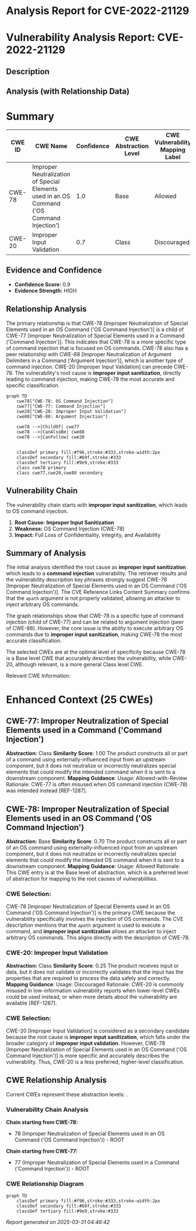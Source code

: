# Analysis Report for CVE-2022-21129

# Vulnerability Analysis Report: CVE-2022-21129

## Description



## Analysis (with Relationship Data)

# Summary
| CWE ID | CWE Name | Confidence | CWE Abstraction Level | CWE Vulnerability Mapping Label | CWE-Vulnerability Mapping Notes |
|---|---|---|---|---|---|
| CWE-78 | Improper Neutralization of Special Elements used in an OS Command ('OS Command Injection') | 1.0 | Base | Allowed | Primary CWE |
| CWE-20 | Improper Input Validation | 0.7 | Class | Discouraged | Secondary Candidate |

## Evidence and Confidence

*   **Confidence Score:** 0.9
*   **Evidence Strength:** HIGH

## Relationship Analysis
The primary relationship is that CWE-78 [Improper Neutralization of Special Elements used in an OS Command ('OS Command Injection')] is a child of CWE-77 [Improper Neutralization of Special Elements used in a Command ('Command Injection')]. This indicates that CWE-78 is a more specific type of command injection that is focused on OS commands. CWE-78 also has a peer relationship with CWE-88 [Improper Neutralization of Argument Delimiters in a Command ('Argument Injection')], which is another type of command injection. CWE-20 [Improper Input Validation] can precede CWE-78. The vulnerability's root cause is **improper input sanitization**, directly leading to command injection, making CWE-78 the most accurate and specific classification.

```mermaid
graph TD
    cwe78["CWE-78: OS Command Injection"]
    cwe77["CWE-77: Command Injection"]
    cwe20["CWE-20: Improper Input Validation"]
    cwe88["CWE-88: Argument Injection"]

    cwe78 -->|ChildOf| cwe77
    cwe78 -->|CanAlsoBe| cwe88
    cwe78 -->|CanFollow| cwe20
    

    classDef primary fill:#f96,stroke:#333,stroke-width:2px
    classDef secondary fill:#69f,stroke:#333
    classDef tertiary fill:#9e9,stroke:#333
    class cwe78 primary
    class cwe77,cwe20,cwe88 secondary
```

## Vulnerability Chain
The vulnerability chain starts with **improper input sanitization**, which leads to OS command injection.

1.  **Root Cause:** **Improper Input Sanitization**
2.  **Weakness:** OS Command Injection (CWE-78)
3.  **Impact:** Full Loss of Confidentiality, Integrity, and Availability

## Summary of Analysis
The initial analysis identified the root cause as **improper input sanitization** which leads to a **command injection** vulnerability. The retriever results and the vulnerability description key phrases strongly suggest CWE-78 [Improper Neutralization of Special Elements used in an OS Command ('OS Command Injection')]. The CVE Reference Links Content Summary confirms that the `apath` argument is not properly validated, allowing an attacker to inject arbitrary OS commands.

The graph relationships show that CWE-78 is a specific type of command injection (child of CWE-77) and can be related to argument injection (peer of CWE-88). However, the core issue is the ability to execute arbitrary OS commands due to **improper input sanitization**, making CWE-78 the most accurate classification.

The selected CWEs are at the optimal level of specificity because CWE-78 is a Base level CWE that accurately describes the vulnerability, while CWE-20, although relevant, is a more general Class level CWE.

Relevant CWE Information:

# Enhanced Context (25 CWEs)

## CWE-77: Improper Neutralization of Special Elements used in a Command ('Command Injection')
**Abstraction:** Class
**Similarity Score**: 1.00
The product constructs all or part of a command using externally-influenced input from an upstream component, but it does not neutralize or incorrectly neutralizes special elements that could modify the intended command when it is sent to a downstream component.
**Mapping Guidance**:
Usage: Allowed-with-Review
Rationale: CWE-77 is often misused when OS command injection (CWE-78) was intended instead [REF-1287].

## CWE-78: Improper Neutralization of Special Elements used in an OS Command ('OS Command Injection')
**Abstraction:** Base
**Similarity Score**: 0.70
The product constructs all or part of an OS command using externally-influenced input from an upstream component, but it does not neutralize or incorrectly neutralizes special elements that could modify the intended OS command when it is sent to a downstream component.
**Mapping Guidance**:
Usage: Allowed
Rationale: This CWE entry is at the Base level of abstraction, which is a preferred level of abstraction for mapping to the root causes of vulnerabilities.

### CWE Selection:
CWE-78 [Improper Neutralization of Special Elements used in an OS Command ('OS Command Injection')] is the primary CWE because the vulnerability specifically involves the injection of OS commands. The CVE description mentions that the `apath` argument is used to execute a command, and **improper input sanitization** allows an attacker to inject arbitrary OS commands. This aligns directly with the description of CWE-78.

### CWE-20: Improper Input Validation
**Abstraction:** Class
**Similarity Score**: 0.25
The product receives input or data, but it does not validate or incorrectly validates that the input has the properties that are required to process the data safely and correctly.
**Mapping Guidance**:
Usage: Discouraged
Rationale: CWE-20 is commonly misused in low-information vulnerability reports when lower-level CWEs could be used instead, or when more details about the vulnerability are available [REF-1287].

### CWE Selection:
CWE-20 [Improper Input Validation] is considered as a secondary candidate because the root cause is **improper input sanitization**, which falls under the broader category of **improper input validation**. However, CWE-78 [Improper Neutralization of Special Elements used in an OS Command ('OS Command Injection')] is more specific and accurately describes the vulnerability. Thus, CWE-20 is a less preferred, higher-level classification.


## CWE Relationship Analysis

Current CWEs represent these abstraction levels: .


### Vulnerability Chain Analysis

**Chain starting from CWE-78:**
- 78 (Improper Neutralization of Special Elements used in an OS Command ('OS Command Injection')) - ROOT


**Chain starting from CWE-77:**
- 77 (Improper Neutralization of Special Elements used in a Command ('Command Injection')) - ROOT



### CWE Relationship Diagram

```mermaid
graph TD
    classDef primary fill:#f96,stroke:#333,stroke-width:2px
    classDef secondary fill:#69f,stroke:#333
    classDef tertiary fill:#9e9,stroke:#333
```



*Report generated on 2025-03-31 04:46:42*
